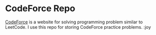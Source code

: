 # CodeForce Repo
[CodeForce](https://codeforces.com/) is a website for solving programming problem similar to LeetCode. 
I use this repo for storing CodeForce practice problems. :joy
